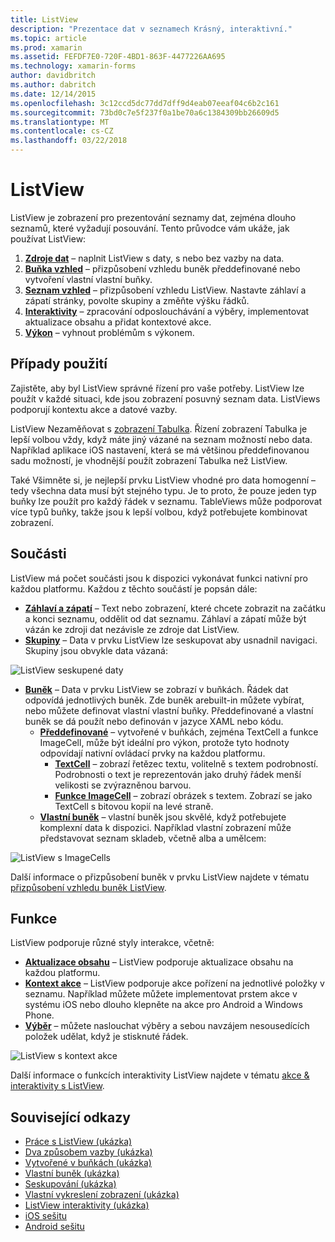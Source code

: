 ```yaml
---
title: ListView
description: "Prezentace dat v seznamech Krásný, interaktivní."
ms.topic: article
ms.prod: xamarin
ms.assetid: FEFDF7E0-720F-4BD1-863F-4477226AA695
ms.technology: xamarin-forms
author: davidbritch
ms.author: dabritch
ms.date: 12/14/2015
ms.openlocfilehash: 3c12ccd5dc77dd7dff9d4eab07eeaf04c6b2c161
ms.sourcegitcommit: 73bd0c7e5f237f0a1be70a6c1384309bb26609d5
ms.translationtype: MT
ms.contentlocale: cs-CZ
ms.lasthandoff: 03/22/2018
---
```

# <a name="listview"></a>ListView

ListView je zobrazení pro prezentování seznamy dat, zejména dlouho seznamů, které vyžadují posouvání. Tento průvodce vám ukáže, jak používat ListView:

1. **[Zdroje dat](data-and-databinding.md)**  &ndash; naplnit ListView s daty, s nebo bez vazby na data.
2. **[Buňka vzhled](customizing-cell-appearance.md)**  &ndash; přizpůsobení vzhledu buněk předdefinované nebo vytvoření vlastní vlastní buňky.
3. **[Seznam vzhled](customizing-list-appearance.md)**  &ndash; přizpůsobení vzhledu ListView. Nastavte záhlaví a zápatí stránky, povolte skupiny a změňte výšku řádků.
4. **[Interaktivity](interactivity.md)**  &ndash; zpracování odposlouchávání a výběry, implementovat aktualizace obsahu a přidat kontextové akce.
5. **[Výkon](performance.md)**  &ndash; vyhnout problémům s výkonem.

## <a name="use-cases"></a>Případy použití
Zajistěte, aby byl ListView správné řízení pro vaše potřeby. ListView lze použít v každé situaci, kde jsou zobrazení posuvný seznam data. ListViews podporují kontextu akce a datové vazby.

ListView Nezaměňovat s [zobrazení Tabulka](~/xamarin-forms/user-interface/tableview.md). Řízení zobrazení Tabulka je lepší volbou vždy, když máte jiný vázané na seznam možností nebo data. Například aplikace iOS nastavení, která se má většinou předdefinovanou sadu možností, je vhodnější použít zobrazení Tabulka než ListView.

Také Všimněte si, je nejlepší prvku ListView vhodné pro data homogenní &ndash; tedy všechna data musí být stejného typu. Je to proto, že pouze jeden typ buňky lze použít pro každý řádek v seznamu. TableViews může podporovat více typů buňky, takže jsou k lepší volbou, když potřebujete kombinovat zobrazení.


## <a name="components"></a>Součásti
ListView má počet součásti jsou k dispozici vykonávat funkci nativní pro každou platformu. Každou z těchto součástí je popsán dále:

- **[Záhlaví a zápatí](customizing-list-appearance.md#Headers_and_Footers)**  &ndash; Text nebo zobrazení, které chcete zobrazit na začátku a konci seznamu, oddělit od dat seznamu. Záhlaví a zápatí může být vázán ke zdroji dat nezávisle ze zdroje dat ListView.
- **[Skupiny](customizing-list-appearance.md#Grouping)**  &ndash; Data v prvku ListView lze seskupovat aby usnadnil navigaci. Skupiny jsou obvykle data vázaná:

![](images/grouping-depth.png "ListView seskupené daty")

- **[Buněk](customizing-cell-appearance.md)**  &ndash; Data v prvku ListView se zobrazí v buňkách. Řádek dat odpovídá jednotlivých buněk. Zde buněk arebuilt-in můžete vybírat, nebo můžete definovat vlastní vlastní buňky. Předdefinované a vlastní buněk se dá použít nebo definován v jazyce XAML nebo kódu.
  - **[Předdefinované](customizing-cell-appearance.md#Built_in_Cells)**  &ndash; vytvořené v buňkách, zejména TextCell a funkce ImageCell, může být ideální pro výkon, protože tyto hodnoty odpovídají nativní ovládací prvky na každou platformu.
    - **[TextCell](customizing-cell-appearance.md#TextCell)**  &ndash; zobrazí řetězec textu, volitelně s textem podrobností. Podrobnosti o text je reprezentován jako druhý řádek menší velikosti se zvýrazněnou barvou.
    - **[Funkce ImageCell](customizing-cell-appearance.md#ImageCell)**  &ndash; zobrazí obrázek s textem. Zobrazí se jako TextCell s bitovou kopií na levé straně.
  - **[Vlastní buněk](customizing-cell-appearance.md#customcells)**  &ndash; vlastní buněk jsou skvělé, když potřebujete komplexní data k dispozici. Například vlastní zobrazení může představovat seznam skladeb, včetně alba a umělcem:

![](images/image-cell-default.png "ListView s ImageCells")

Další informace o přizpůsobení buněk v prvku ListView najdete v tématu [přizpůsobení vzhledu buněk ListView](customizing-cell-appearance.md).

## <a name="functionality"></a>Funkce
ListView podporuje různé styly interakce, včetně:

- **[Aktualizace obsahu](interactivity.md#Pull_to_Refresh)**  &ndash; ListView podporuje aktualizace obsahu na každou platformu.
- **[Kontext akce](interactivity.md#Context_Actions)**  &ndash; ListView podporuje akce pořízení na jednotlivé položky v seznamu. Například můžete můžete implementovat prstem akce v systému iOS nebo dlouho klepněte na akce pro Android a Windows Phone.
- **[Výběr](interactivity.md#selectiontaps)**  &ndash; můžete naslouchat výběry a sebou navzájem nesousedících položek udělat, když je stisknuté řádek.

![](images/context-default.png "ListView s kontext akce")

Další informace o funkcích interaktivity ListView najdete v tématu [akce & interaktivity s ListView](interactivity.md).


## <a name="related-links"></a>Související odkazy

- [Práce s ListView (ukázka)](https://developer.xamarin.com/samples/WorkingWithListview)
- [Dva způsobem vazby (ukázka)](https://developer.xamarin.com/samples/xamarin-forms/UserInterface/ListView/SwitchEntryTwoBinding)
- [Vytvořené v buňkách (ukázka)](https://developer.xamarin.com/samples/xamarin-forms/UserInterface/ListView/BuiltInCells)
- [Vlastní buněk (ukázka)](https://developer.xamarin.com/samples/xamarin-forms/UserInterface/ListView/CustomCells)
- [Seskupování (ukázka)](https://developer.xamarin.com/samples/xamarin-forms/UserInterface/ListView/Grouping)
- [Vlastní vykreslení zobrazení (ukázka)](https://developer.xamarin.com/samples/xamarin-forms/UserInterface/ListView/WorkingWithListviewNative)
- [ListView interaktivity (ukázka)](https://developer.xamarin.com/samples/xamarin-forms/UserInterface/ListView/interactivity)
- [iOS sešitu](https://developer.xamarin.com/workbooks/xamarin-forms/user-interface/listview/ListView1-ios.workbook)
- [Android sešitu](https://developer.xamarin.com/workbooks/xamarin-forms/user-interface/listview/ListView1-android.workbook)
